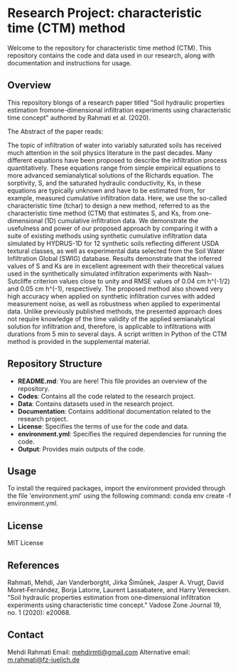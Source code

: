 # Research Project: characteristic time (CTM) method 

Welcome to the repository for characteristic time method (CTM). This repository contains the code and data used in our research, along with documentation and instructions for usage.

## Overview

This repository blongs of a research paper titled "Soil hydraulic properties estimation fromone-dimensional
infiltration experiments using characteristic time concept" authored by Rahmati et al. (2020). 

The Abstract of the paper reads:

The topic of infiltration of water into variably saturated soils has received much attention in the soil physics literature in the past decades. Many different equations have been proposed to describe the infiltration process quantitatively. These equations range from simple empirical equations to more advanced semianalytical solutions of the Richards equation. The sorptivity, S, and the saturated hydraulic conductivity, Ks, in these equations are typically unknown and have to be estimated from, for example, measured cumulative infiltration data. Here, we use the so-called characteristic time (tchar) to design a new method, referred to as the characteristic time method (CTM) that estimates S, and Ks, from one-dimensional (1D) cumulative infiltration data. We demonstrate the usefulness and power of our proposed approach by comparing it with a suite of existing methods using synthetic cumulative infiltration data simulated by HYDRUS-1D for 12 synthetic soils reflecting different USDA textural classes, as well as experimental data selected from the Soil Water Infiltration Global (SWIG) database. Results demonstrate that the inferred values of S and Ks are in excellent agreement with their theoretical values used in the synthetically simulated infiltration experiments with Nash–Sutcliffe criterion values close to unity and RMSE values of 0.04 cm h^(-1/2) and 0.05 cm h^(-1), respectively. The proposed method also showed very high accuracy when applied on synthetic infiltration curves with added measurement noise, as well as robustness when applied to experimental data. Unlike previously published methods, the presented approach does not require knowledge of the time validity of the applied semianalytical solution for infiltration and, therefore, is applicable to infiltrations with durations from 5 min to several days. A script written in Python of the CTM method is provided in the supplemental material.

## Repository Structure

- **README.md**: You are here! This file provides an overview of the repository.
- **Codes**: Contains all the code related to the research project.
- **Data**: Contains datasets used in the research project.
- **Documentation**: Contains additional documentation related to the research project.
- **License**: Specifies the terms of use for the code and data.
- **environment.yml**: Specifies the required dependencies for running the code.
- **Output**: Provides main outputs of the code.

## Usage

To install the required packages, import the environment provided through the file 'environment.yml' using the following command: conda env create -f environment.yml.

## License

MIT License

## References

Rahmati, Mehdi, Jan Vanderborght, Jirka Šimůnek, Jasper A. Vrugt, David Moret‐Fernández, Borja Latorre, Laurent Lassabatere, and Harry Vereecken. "Soil hydraulic properties estimation from one‐dimensional infiltration experiments using characteristic time concept." Vadose Zone Journal 19, no. 1 (2020): e20068.

## Contact

Mehdi Rahmati
Email: mehdirmti@gmail.com
Alternative email: m.rahmati@fz-juelich.de

